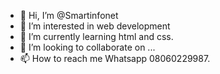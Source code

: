 - 👋 Hi, I’m @Smartinfonet
- 👀 I’m interested in web development 
- 🌱 I’m currently learning html and css.
- 💞️ I’m looking to collaborate on ...
- 📫 How to reach me Whatsapp 08060229987.

<!---
Smartinfonet/Smartinfonet is a ✨ special ✨ repository because its `README.md` (this file) appears on your GitHub profile.
You can click the Preview link to take a look at your changes.
--->
